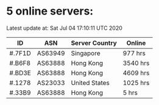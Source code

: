 # 5 online servers:

Latest update at: Sat Jul 04 17:10:11 UTC 2020

| ID | ASN | Server Country | Online |
| -- | --- | -------------- | ------ |
| #.7F1D | AS63949 | Singapore | 977 hrs |
| #.B6F8 | AS63888 | Hong Kong | 3540 hrs |
| #.BD3E | AS63888 | Hong Kong | 4609 hrs |
| #.1278 | AS23033 | United States | 1025 hrs |
| #.33B9 | AS63888 | Hong Kong | 5 hrs |


